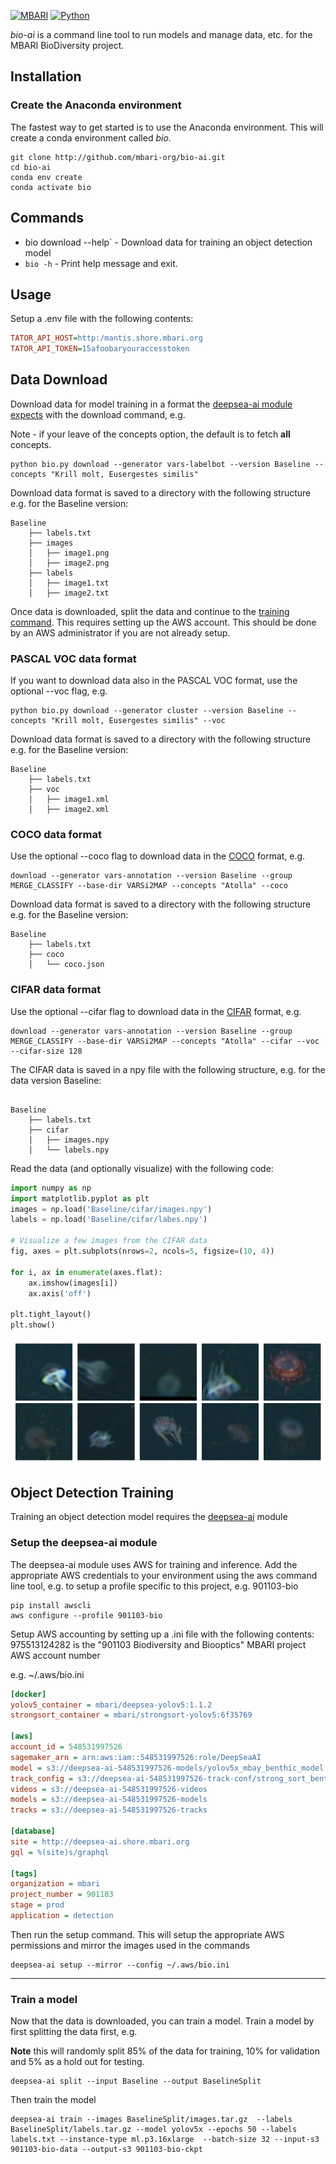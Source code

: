 [![MBARI](https://www.mbari.org/wp-content/uploads/2014/11/logo-mbari-3b.png)](http://www.mbari.org)
[![Python](https://img.shields.io/badge/language-Python-blue.svg)](https://www.python.org/downloads/)

*bio-ai* is a command line tool to run models and manage data, etc. for the MBARI BioDiversity project.

## Installation 

### Create the Anaconda environment

The fastest way to get started is to use the Anaconda environment.  This will create a conda environment called *bio*.
```shell
git clone http://github.com/mbari-org/bio-ai.git
cd bio-ai
conda env create 
conda activate bio
```

## Commands

* bio download --help` - Download data for training an object detection model 
* `bio -h` - Print help message and exit.
  
## Usage

Setup a .env file with the following contents:

```ini
TATOR_API_HOST=http:/mantis.shore.mbari.org
TATOR_API_TOKEN=15afoobaryouraccesstoken
```

## Data Download

Download data for model training in a format the [deepsea-ai module expects](https://docs.mbari.org/deepsea-ai/data/) with the download command, e.g.

Note - if your leave of the concepts option, the default is to fetch **all** concepts.

```shell
python bio.py download --generator vars-labelbot --version Baseline --concepts "Krill molt, Eusergestes similis"
```

Download data format is saved to a directory with the following structure e.g. for the Baseline version:

```
Baseline
    ├── labels.txt
    ├── images
    │   ├── image1.png
    │   ├── image2.png 
    ├── labels
    │   ├── image1.txt
    │   ├── image2.txt 
```
 
Once data is downloaded, split the data and continue to the [training command](https://docs.mbari.org/deepsea-ai/commands/train/). This requires setting up the AWS account.
This should be done by an AWS administrator if you are not already setup.

### PASCAL VOC data format

If you want to download data also in the PASCAL VOC format, use the optional --voc flag, e.g.

```shell
python bio.py download --generator cluster --version Baseline --concepts "Krill molt, Eusergestes similis" --voc
```

Download data format is saved to a directory with the following structure e.g. for the Baseline version:
```
Baseline
    ├── labels.txt
    ├── voc
    │   ├── image1.xml
    │   ├── image2.xml 
```
 
### COCO data format

Use the optional --coco flag to download data in the [COCO](https://cocodataset.org/#home) format, e.g.

```shell
download --generator vars-annotation --version Baseline --group MERGE_CLASSIFY --base-dir VARSi2MAP --concepts "Atolla" --coco
```

Download data format is saved to a directory with the following structure e.g. for the Baseline version:
```
Baseline
    ├── labels.txt
    ├── coco
    │   └── coco.json
```
### CIFAR data format

Use the optional --cifar flag to download data in the [CIFAR](https://www.cs.toronto.edu/~kriz/cifar.html) format, e.g.

```shell
download --generator vars-annotation --version Baseline --group MERGE_CLASSIFY --base-dir VARSi2MAP --concepts "Atolla" --cifar --voc --cifar-size 128
```

The CIFAR data is saved in a npy file with the following structure, e.g. for the data version Baseline:
```shell 

Baseline
    ├── labels.txt
    ├── cifar
    │   ├── images.npy
    │   └── labels.npy
```

Read the data (and optionally visualize) with the following code:

```python
import numpy as np
import matplotlib.pyplot as plt
images = np.load('Baseline/cifar/images.npy')
labels = np.load('Baseline/cifar/labes.npy')
 
# Visualize a few images from the CIFAR data
fig, axes = plt.subplots(nrows=2, ncols=5, figsize=(10, 4))

for i, ax in enumerate(axes.flat):
    ax.imshow(images[i])
    ax.axis('off')

plt.tight_layout()
plt.show()
```
 
![ Image link ](img/atolla_cifar128.png)


## Object Detection Training

Training an object detection model requires the [deepsea-ai](https://github.com/mbari-org/deepsea-ai) module
 

### Setup the deepsea-ai module

The deepsea-ai module uses AWS for training and inference.  Add the appropriate AWS credentials to your environment using the aws command line tool, e.g.
to setup a profile specific to this project, e.g. 901103-bio

```
pip install awscli
aws configure --profile 901103-bio
``` 

Setup AWS accounting by setting up a .ini file with the following contents:
975513124282 is the "901103 Biodiversity and Biooptics" MBARI project AWS account number

e.g. ~/.aws/bio.ini
```ini
[docker]
yolov5_container = mbari/deepsea-yolov5:1.1.2
strongsort_container = mbari/strongsort-yolov5:6f35769

[aws]
account_id = 548531997526
sagemaker_arn = arn:aws:iam::548531997526:role/DeepSeaAI
model = s3://deepsea-ai-548531997526-models/yolov5x_mbay_benthic_model.tar.gz
track_config = s3://deepsea-ai-548531997526-track-conf/strong_sort_benthic.yaml
videos = s3://deepsea-ai-548531997526-videos
models = s3://deepsea-ai-548531997526-models
tracks = s3://deepsea-ai-548531997526-tracks

[database]
site = http://deepsea-ai.shore.mbari.org
gql = %(site)s/graphql

[tags]
organization = mbari
project_number = 901103
stage = prod 
application = detection
```

Then run the setup command.  This will setup the appropriate AWS permissions and mirror the images used in the commands


```shell
deepsea-ai setup --mirror --config ~/.aws/bio.ini
```
---

### Train a model

Now that the data is downloaded, you can train a model.  Train a model by first splitting the data first, e.g.

**Note** this will randomly split 85% of the data for training, 10% for validation and 5% as a hold out for testing.

```shell
deepsea-ai split --input Baseline --output BaselineSplit
```

Then train the model

```shell
deepsea-ai train --images BaselineSplit/images.tar.gz  --labels BaselineSplit/labels.tar.gz --model yolov5x --epochs 50 --labels labels.txt --instance-type ml.p3.16xlarge  --batch-size 32 --input-s3 901103-bio-data --output-s3 901103-bio-ckpt
```
